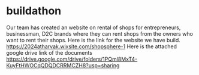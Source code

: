 # buildathon
Our team has created an website on rental of shops for entrepreneurs, businessman, D2C brands where they can rent shops from the owners who want to rent their shops. 
Here is the link for the website we have build.
https://2024atharvak.wixsite.com/shopsphere-1
Here is the attached google drive link of the documents
https://drive.google.com/drive/folders/1PQml8MxT4-KuyFtHWOCqQDQDCRRMCZH8?usp=sharing
